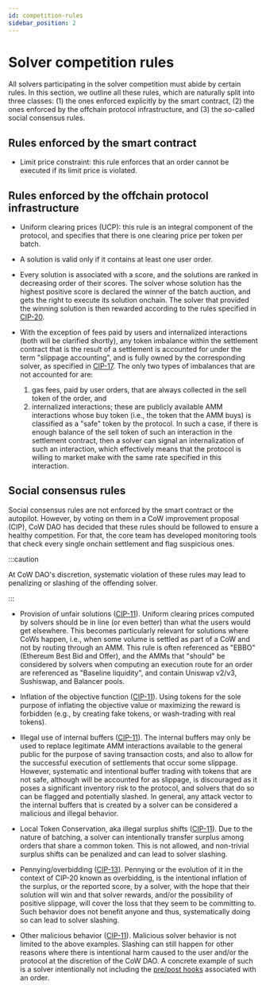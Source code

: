 ```yaml
---
id: competition-rules
sidebar_position: 2
---
```


# Solver competition rules

All solvers participating in the solver competition must abide by certain rules. In this section, we outline all these rules, which are naturally split into three classes: (1) the ones enforced explicitly by the smart contract, (2) the ones enforced by the offchain protocol infrastructure, and (3) the so-called social consensus rules.

## Rules enforced by the smart contract

- Limit price constraint: this rule enforces that an order cannot be executed if its limit price is violated.

## Rules enforced by the offchain protocol infrastructure

- Uniform clearing prices (UCP): this rule is an integral component of the protocol, and specifies that there is one clearing price per token per batch.

- A solution is valid only if it contains at least one user order.

- Every solution is associated with a score, and the solutions are ranked in decreasing order of their scores. The solver whose solution has the highest positive score is declared the winner of the batch auction, and gets the right to execute its solution onchain. The solver that provided the winning solution is then rewarded according to the rules specified in [CIP-20](https://snapshot.org/#/cow.eth/proposal/0x2d3f9bd1ea72dca84b03e97dda3efc1f4a42a772c54bd2037e8b62e7d09a491f).

- With the exception of fees paid by users and internalized interactions (both will be clarified shortly), any token imbalance within the settlement contract that is the result of a settlement is accounted for under the term "slippage accounting", and is fully owned by the corresponding solver, as specified in [CIP-17](https://snapshot.org/#/cow.eth/proposal/0xf9c98a2710dc72c906bbeab9b8fe169c1ed2e9af6a67776cc29b8b4eb44d0fb2). The only two types of imbalances that are not accounted for are:

  1. gas fees, paid by user orders, that are always collected in the sell token of the order, and
  2. internalized interactions; these are publicly available AMM interactions whose buy token (i.e., the token that the AMM buys) is classified as a "safe" token by the protocol. In such a case, if there is enough balance of the sell token of such an interaction in the settlement contract, then a solver can signal an internalization of such an interaction, which effectively means that the protocol is willing to market make with the same rate specified in this interaction. 

## Social consensus rules

Social consensus rules are not enforced by the smart contract or the autopilot. However, by voting on them in a CoW improvement proposal (CIP), CoW DAO has decided that these rules should be followed to ensure a healthy competition. For that, the core team has developed monitoring tools that check every single onchain settlement and flag suspicious ones.

:::caution

At CoW DAO's discretion, systematic violation of these rules may lead to penalizing or slashing of the offending solver.

:::

- Provision of unfair solutions ([CIP-11](https://snapshot.org/#/cow.eth/proposal/0x16d8c681d52b24f1ccd854084e07a99fce6a7af1e25fd21ddae6534b411df870)). Uniform clearing prices computed by solvers should be in line (or even better) than what the users would get elsewhere. This becomes particularly relevant for solutions where CoWs happen, i.e., when some volume is settled as part of a CoW and not by routing through an AMM. This rule is often referenced as "EBBO" (Ethereum Best Bid and Offer), and the AMMs that "should" be considered by solvers when computing an execution route for an order are referenced as "Baseline liquidity", and contain Uniswap v2/v3, Sushiswap, and Balancer pools.

- Inflation of the objective function ([CIP-11](https://snapshot.org/#/cow.eth/proposal/0x16d8c681d52b24f1ccd854084e07a99fce6a7af1e25fd21ddae6534b411df870)). Using tokens for the sole purpose of inflating the objective value or maximizing the reward is forbidden (e.g., by creating fake tokens, or wash-trading with real tokens).

- Illegal use of internal buffers ([CIP-11](https://snapshot.org/#/cow.eth/proposal/0x16d8c681d52b24f1ccd854084e07a99fce6a7af1e25fd21ddae6534b411df870)). The internal buffers may only be used to replace legitimate AMM interactions available to the general public for the purpose of saving transaction costs, and also to allow for the successful execution of settlements that occur some slippage. However, systematic and intentional buffer trading with tokens that are not safe, although will be accounted for as slippage, is discouraged as it poses a significant inventory risk to the protocol, and solvers that do so can be flagged and potentially slashed. In general, any attack vector to the internal buffers that is created by a solver can be considered a malicious and illegal behavior.

- Local Token Conservation, aka illegal surplus shifts ([CIP-11](https://snapshot.org/#/cow.eth/proposal/0x16d8c681d52b24f1ccd854084e07a99fce6a7af1e25fd21ddae6534b411df870)). Due to the nature of batching, a solver can intentionally transfer surplus among orders that share a common token. This is not allowed, and non-trivial surplus shifts can be penalized and can lead to solver slashing.

- Pennying/overbidding ([CIP-13](https://snapshot.org/#/cow.eth/proposal/0x812273c78abe1cea303d8381e1fb901a4cb701715fd24f4b769d0a0b3779b3e2)). Pennying or the evolution of it in the context of CIP-20 known as overbidding, is the intentional inflation of the surplus, or the reported score, by a solver, with the hope that their solution will win and that solver rewards, and/or the possibility of positive slippage, will cover the loss that they seem to be committing to. Such behavior does not benefit anyone and thus, systematically doing so can lead to solver slashing.

- Other malicious behavior ([CIP-11](https://snapshot.org/#/cow.eth/proposal/0x16d8c681d52b24f1ccd854084e07a99fce6a7af1e25fd21ddae6534b411df870)). Malicious solver behavior is not limited to the above examples. Slashing can still happen for other reasons where there is intentional harm caused to the user and/or the protocol at the discretion of the CoW DAO. A concrete example of such is a solver intentionally not including the [pre/post hooks](/cow-protocol/reference/core/intents/hooks) associated with an order.

